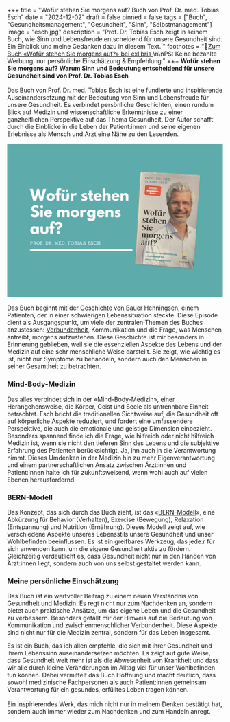 +++
title = "Wofür stehen Sie morgens auf? Buch von Prof. Dr. med. Tobias Esch"
date = "2024-12-02"
draft = false
pinned = false
tags = ["Buch", "Gesundheitsmanagement", "Gesundheit", "Sinn", "Selbstmanagement"]
image = "esch.jpg"
description = "Prof. Dr. Tobias Esch zeigt in seinem Buch, wie Sinn und Lebensfreude entscheidend für unsere Gesundheit sind. Ein Einblick und meine Gedanken dazu in diesem Text. "
footnotes = "🛒[Zum Buch «Wofür stehen Sie morgens auf?» bei exlibris ](<https://www.exlibris.ch/de/buecher-buch/deutschsprachige-buecher/tobias-esch/wofuer-stehen-sie-morgens-auf/id/9783833887611/>)\n\nPS: Keine bezahlte Werbung, nur persönliche Einschätzung & Empfehlung."
+++
**Wofür stehen Sie morgens auf? Warum Sinn und Bedeutung entscheidend für unsere Gesundheit sind von Prof. Dr. Tobias Esch**\
\
Das Buch von Prof. Dr. med. Tobias Esch ist eine fundierte und inspirierende Auseinandersetzung mit der Bedeutung von Sinn und Lebensfreude für unsere Gesundheit. Es verbindet persönliche Geschichten, einen rundum Blick auf Medizin und wissenschaftliche Erkenntnisse zu einer ganzheitlichen Perspektive auf das Thema Gesundheit. Der Autor schafft durch die Einblicke in die Leben der Patient:innen und seine eigenen Erlebnisse als Mensch und Arzt eine Nähe zu den Lesenden. 

![](esch.jpg)

Das Buch beginnt mit der Geschichte von Bauer Henningsen, einem Patienten, der in einer schwierigen Lebenssituation steckte. Diese Episode dient als Ausgangspunkt, um viele der zentralen Themen des Buches anzustossen: [Verbundenheit](https://www.bensblog.ch/verbundenheit/), Kommunikation und die Frage, was Menschen antreibt, morgens aufzustehen. Diese Geschichte ist mir besonders in Erinnerung geblieben, weil sie die essenziellen Aspekte des Lebens und der Medizin auf eine sehr menschliche Weise darstellt. Sie zeigt, wie wichtig es ist, nicht nur Symptome zu behandeln, sondern auch den Menschen in seiner Gesamtheit zu betrachten. 

### Mind-Body-Medizin

Das alles verbindet sich in der «Mind-Body-Medizin», einer Herangehensweise, die Körper, Geist und Seele als untrennbare Einheit betrachtet. Esch bricht die traditionellen Sichtweise auf, die Gesundheit oft auf körperliche Aspekte reduziert, und fordert eine umfassendere Perspektive, die auch die emotionale und geistige Dimension einbezieht. Besonders spannend finde ich die Frage, wie hilfreich oder nicht hilfreich Medizin ist, wenn sie nicht den tieferen Sinn des Lebens und die subjektive Erfahrung des Patienten berücksichtigt. Ja, ihn auch in die Verantwortung nimmt. Dieses Umdenken in der Medizin hin zu mehr Eigenverantwortung und einem partnerschaftlichen Ansatz zwischen Ärzt:innen und Patient:innen halte ich für  zukunftsweisend, wenn wohl auch auf vielen Ebenen herausfordernd. 

### BERN-Modell

Das Konzept, das sich durch das Buch zieht, ist das «[BERN-Modell](https://www.bensblog.ch/gesundheitsfoerderung-in-der-arbeitswelt/)», eine Abkürzung für Behavior (Verhalten), Exercise (Bewegung), Relaxation (Entspannung) und Nutrition (Ernährung). Dieses Modell zeigt auf, wie verschiedene Aspekte unseres Lebensstils unsere Gesundheit und unser Wohlbefinden beeinflussen. Es ist ein greifbares Werkzeug, das jede:r für sich anwenden kann, um die eigene Gesundheit aktiv zu fördern. Gleichzeitig verdeutlicht es, dass Gesundheit nicht nur in den Händen von Ärzt:innen liegt, sondern auch von uns selbst gestaltet werden kann.

### Meine persönliche Einschätzung

Das Buch ist ein wertvoller Beitrag zu einem neuen Verständnis von Gesundheit und Medizin. Es regt nicht nur zum Nachdenken an, sondern bietet auch praktische Ansätze, um das eigene Leben und die Gesundheit zu verbessern. Besonders gefällt mir der Hinweis auf die Bedeutung von Kommunikation und zwischenmenschlicher Verbundenheit. Diese Aspekte sind nicht nur für die Medizin zentral, sondern für das Leben insgesamt. 

Es ist ein Buch, das ich allen empfehle, die sich mit ihrer Gesundheit und ihrem Lebenssinn auseinandersetzen möchten. Es zeigt auf gute Weise, dass Gesundheit weit mehr ist als die Abwesenheit von Krankheit und dass wir alle durch kleine Veränderungen im Alltag viel für unser Wohlbefinden tun können. Dabei vermittelt das Buch Hoffnung und macht deutlich, dass sowohl medizinische Fachpersonen als auch Patient:innen gemeinsam Verantwortung für ein gesundes, erfülltes Leben tragen können.\
\
Ein inspirierendes Werk, das mich nicht nur in meinem Denken bestätigt hat, sondern auch immer wieder zum Nachdenken und zum Handeln anregt.